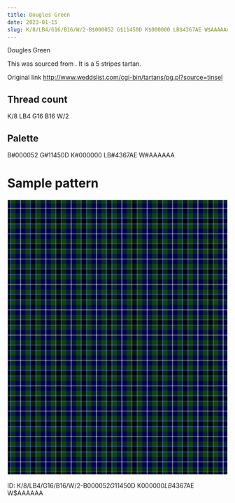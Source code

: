 ```yaml
---
title: Dougles Green
date: 2023-01-15
slug: K/8/LB4/G16/B16/W/2-B$000052 G$11450D K$000000 LB$4367AE W$AAAAAA
---
```

Dougles Green

This was sourced from <no value>.  It is a 5 stripes tartan.

Original link http://www.weddslist.com/cgi-bin/tartans/pg.pl?source=tinsel

## Thread count
K/8 LB4 G16 B16 W/2

## Palette
B#000052 G#11450D K#000000 LB#4367AE W#AAAAAA

# Sample pattern

![Tartan detail](tartan.png "K/8 LB4 G16 B16 W/2 tartan")

ID: K/8/LB4/G16/B16/W/2-B$000052 G$11450D K$000000 LB$4367AE W$AAAAAA